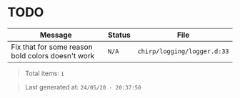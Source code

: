 # TODO

| Message | Status | File |
| --- | --- | --- |
| Fix that for some reason bold colors doesn't work | `N/A` | `chirp/logging/logger.d:33` |

> Total items: `1`

> Last generated at: `24/05/20 - 20:37:50`